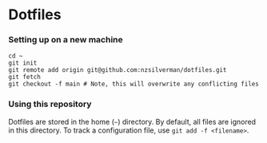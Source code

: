# Dotfiles

### Setting up on a new machine
```
cd ~
git init
git remote add origin git@github.com:nzsilverman/dotfiles.git
git fetch
git checkout -f main # Note, this will overwrite any conflicting files
```

### Using this repository
Dotfiles are stored in the home (`~`) directory. 
By default, all files are ignored in this directory.
To track a configuration file, use `git add -f <filename>`.

